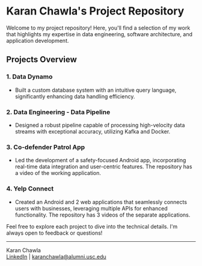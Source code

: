 # Karan Chawla's Project Repository

Welcome to my project repository! Here, you'll find a selection of my work that highlights my expertise in data engineering, software architecture, and application development.

## Projects Overview

### 1. **Data Dynamo**
   - Built a custom database system with an intuitive query language, significantly enhancing data handling efficiency.

### 2. **Data Engineering - Data Pipeline**
   - Designed a robust pipeline capable of processing high-velocity data streams with exceptional accuracy, utilizing Kafka and Docker.

### 3. **Co-defender Patrol App**
   - Led the development of a safety-focused Android app, incorporating real-time data integration and user-centric features. The repository has a video of the working application.

### 4. **Yelp Connect**
   - Created an Android and 2 web applications that seamlessly connects users with businesses, leveraging multiple APIs for enhanced functionality. The repository has 3 videos of the separate applications.

Feel free to explore each project to dive into the technical details. I'm always open to feedback or questions!

---
Karan Chawla  
[LinkedIn](https://www.linkedin.com/in/krc12) | karanchawla@alumni.usc.edu
